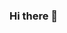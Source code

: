 ### Hi there 👋

<!--
**hungds99/hungds99** is a ✨ _special_ ✨ repository because its `README.md` (this file) appears on your GitHub profile.

- 🔭 I’m currently working on IOTLink Company
- 🌱 I’m currently learning at UDA
- 💬 Ask me about ...
- 📫 How to reach me: ...
- 😄 Pronouns: ...
- ⚡ Fun fact: ...
-->
